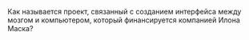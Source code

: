 Как называется проект, связанный с&nbsp;созданием интерфейса между мозгом и&nbsp;компьютером, который финансируется компанией Илона Маска?